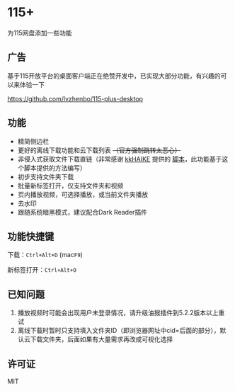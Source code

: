 # 115+

为115网盘添加一些功能

## 广告

基于115开放平台的桌面客户端正在绝赞开发中，已实现大部分功能，有兴趣的可以来体验一下

https://github.com/lvzhenbo/115-plus-desktop

## 功能

- 精简侧边栏
- 更好的离线下载功能和云下载列表 ~~（官方强制跳转太恶心）~~
- 非侵入式获取文件下载直链（非常感谢 [kkHAIKE](https://github.com/kkHAIKE) 提供的 [脚本](https://github.com/kkHAIKE/fake115)，此功能基于这个脚本提供的方法编写）
- 初步支持文件夹下载
- 批量新标签打开，仅支持文件夹和视频
- 页内播放视频，可选择播放，或当前文件夹播放
- 去水印
- 跟随系统暗黑模式，建议配合Dark Reader插件

## 功能快捷键

下载：`Ctrl+Alt+D` (mac`F9`)

新标签打开：`Ctrl+Alt+O`

## 已知问题

1. 播放视频时可能会出现用户未登录情况，请升级油猴插件到5.2.2版本以上重试
2. 离线下载时暂时只支持填入文件夹ID（即浏览器网址中cid=后面的部分），默认云下载文件夹，后面如果有大量需求再改成可视化选择

## 许可证

MIT
